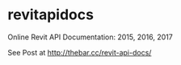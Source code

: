 # revitapidocs
Online Revit API Documentation: 2015, 2016, 2017

See Post at http://thebar.cc/revit-api-docs/
